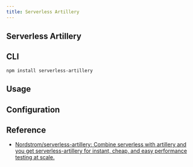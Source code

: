 ```yaml
---
title: Serverless Artillery
---
```


## Serverless Artillery


## CLI

```
npm install serverless-artillery
```

## Usage

## Configuration

## Reference
- [Nordstrom/serverless\-artillery: Combine serverless with artillery and you get serverless\-artillery for instant, cheap, and easy performance testing at scale\.](https://github.com/Nordstrom/serverless-artillery)

